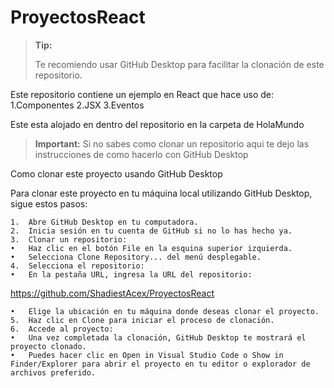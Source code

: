 # ProyectosReact
> **Tip:** 
> 
> Te recomiendo usar GitHub Desktop para facilitar la clonación de este repositorio.

Este repositorio contiene un ejemplo en React que hace uso de:
1.Componentes
2.JSX
3.Eventos

Este esta alojado en dentro del repositorio en la carpeta de HolaMundo

> **Important:**
> Si no sabes como clonar un repositorio aqui te dejo las instrucciones de como hacerlo con GitHub Desktop

Como clonar este proyecto usando GitHub Desktop

Para clonar este proyecto en tu máquina local utilizando GitHub Desktop, sigue estos pasos:

	1.	Abre GitHub Desktop en tu computadora.
	2.	Inicia sesión en tu cuenta de GitHub si no lo has hecho ya.
	3.	Clonar un repositorio:
	•	Haz clic en el botón File en la esquina superior izquierda.
	•	Selecciona Clone Repository... del menú desplegable.
	4.	Selecciona el repositorio:
	•	En la pestaña URL, ingresa la URL del repositorio:
  https://github.com/ShadiestAcex/ProyectosReact
  
	•	Elige la ubicación en tu máquina donde deseas clonar el proyecto.
	5.	Haz clic en Clone para iniciar el proceso de clonación.
	6.	Accede al proyecto:
	•	Una vez completada la clonación, GitHub Desktop te mostrará el proyecto clonado.
	•	Puedes hacer clic en Open in Visual Studio Code o Show in Finder/Explorer para abrir el proyecto en tu editor o explorador de archivos preferido.
